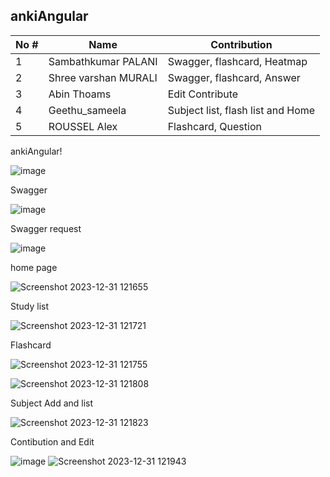 




## ankiAngular

| No # | Name | Contribution |
|----------|----------|----------|
| 1 | Sambathkumar PALANI | Swagger, flashcard, Heatmap |
| 2 | Shree varshan MURALI | Swagger, flashcard, Answer |
| 3 | Abin Thoams | Edit Contribute |
| 4 | Geethu_sameela | Subject list, flash list and Home  |
| 5 | ROUSSEL Alex|  Flashcard, Question |


ankiAngular!

![image](https://github.com/sambathkumarpi/ankiAngular/assets/12695665/36d742fc-5855-4960-b196-88122fd0e60f)


Swagger

![image](https://github.com/sambathkumarpi/ankiAngular/assets/12695665/567a3c3d-ed98-49c5-bd46-618e19aba4b0)

Swagger request

![image](https://github.com/sambathkumarpi/ankiAngular/assets/12695665/51900a73-7f24-4ebb-8b92-2e2329a616ae)


home page 

![Screenshot 2023-12-31 121655](https://github.com/sambathkumarpi/ankiAngular/assets/12695665/ab5d4ab8-6cff-42ec-868e-054c6440a3b0)

Study list

![Screenshot 2023-12-31 121721](https://github.com/sambathkumarpi/ankiAngular/assets/12695665/67380cbd-6ca1-453a-b3aa-8f0ffbbe48aa)

Flashcard

![Screenshot 2023-12-31 121755](https://github.com/sambathkumarpi/ankiAngular/assets/12695665/3b7d08d8-897e-4287-ae76-e0599ab73aaa)

![Screenshot 2023-12-31 121808](https://github.com/sambathkumarpi/ankiAngular/assets/12695665/eafd7ace-3401-4771-9f72-e8a50fa03011)

Subject Add and list

![Screenshot 2023-12-31 121823](https://github.com/sambathkumarpi/ankiAngular/assets/12695665/7c6c0f26-e7ae-485d-bf0b-55824c145cb0)

Contibution and Edit

![image](https://github.com/sambathkumarpi/ankiAngular/assets/12695665/ab3a111e-bdb7-49d7-bc31-0cc3c6731da9)
![Screenshot 2023-12-31 121943](https://github.com/sambathkumarpi/ankiAngular/assets/12695665/3c41fdb1-3da7-481e-b879-27aaf3f38887)






